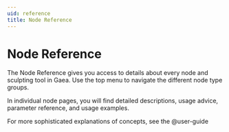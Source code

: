 ```yaml
---
uid: reference
title: Node Reference
---
```


# Node Reference

The Node Reference gives you access to details about every node and sculpting tool in Gaea. Use the top menu to navigate the different node type groups.

In individual node pages, you will find detailed descriptions, usage advice, parameter reference, and usage examples.

For more sophisticated explanations of concepts, see the @user-guide